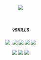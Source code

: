 
<!--
**louisluzet/louisluzet** is a ✨ _special_ ✨ repository because its `README.md` (this file) appears on your GitHub profile.

Here are some ideas to get you started:

- 🔭 I’m currently working on ...
- 🌱 I’m currently learning ...
- 👯 I’m looking to collaborate on ...
- 🤔 I’m looking for help with ...
- 💬 Ask me about ...
- 📫 How to reach me: ...
- 😄 Pronouns: ...
- ⚡ Fun fact: ...
-->
<div align="center">
  <header><img src="https://capsule-render.vercel.app/api?type=waving&color=auto&height=200&section=header&text=SEO%20JI%20HO&fontSize=60"></header>
  <div>
   <h5>💡SKILLS</h5>
    <P>
       <img src="https://img.shields.io/badge/Python-3766AB?style=flat-square&logo=Python&logoColor=white"/></a>&nbsp 
      <img src="https://img.shields.io/badge/C-A8B9CC?style=flat-square&logo=C&logoColor=white"/>
      <img src="https://img.shields.io/badge/Java-007396?style=flat-square&logo=Java&logoColor=white"/>
      <img src="https://img.shields.io/badge/JavaScript-F7DF1E?style=flat-square&logo=JavaScript&logoColor=white"/>
      <img src="https://img.shields.io/badge/TypeScript-3178C6?style=flat-square&logo=TypeScript&logoColor=white"/>
    </P>
    <P>
       <img src="https://img.shields.io/badge/Angular-DD0031?style=flat-square&logo=Angular&logoColor=white"/>
       <img src="https://img.shields.io/badge/React-61DAFB?style=flat-square&logo=React&logoColor=white"/>
       <img src="https://img.shields.io/badge/Node.js-339933?style=flat-square&logo=Node.js&logoColor=white"/>
    </P>

  </div>
</div>

